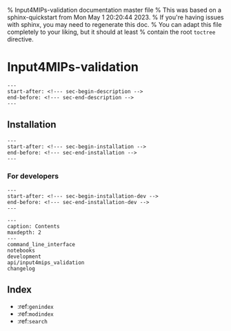 % Input4MIPs-validation documentation master file
% This was based on a sphinx-quickstart from Mon May  1 20:20:44 2023.
% If you're having issues with sphinx, you may need to regenerate this doc.
% You can adapt this file completely to your liking, but it should at least
% contain the root `toctree` directive.

# Input4MIPs-validation

```{include} ../../README.md
---
start-after: <!--- sec-begin-description -->
end-before: <!--- sec-end-description -->
---
```

## Installation

```{include} ../../README.md
---
start-after: <!--- sec-begin-installation -->
end-before: <!--- sec-end-installation -->
---
```

### For developers

```{include} ../../README.md
---
start-after: <!--- sec-begin-installation-dev -->
end-before: <!--- sec-end-installation-dev -->
---
```

```{toctree}
---
caption: Contents
maxdepth: 2
---
command_line_interface
notebooks
development
api/input4mips_validation
changelog
```

## Index

- :ref:`genindex`
- :ref:`modindex`
- :ref:`search`
